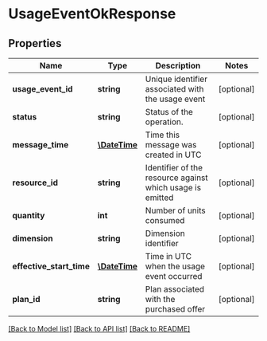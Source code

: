 # UsageEventOkResponse

## Properties
Name | Type | Description | Notes
------------ | ------------- | ------------- | -------------
**usage_event_id** | **string** | Unique identifier associated with the usage event | [optional] 
**status** | **string** | Status of the operation. | [optional] 
**message_time** | [**\DateTime**](\DateTime.md) | Time this message was created in UTC | [optional] 
**resource_id** | **string** | Identifier of the resource against which usage is emitted | [optional] 
**quantity** | **int** | Number of units consumed | [optional] 
**dimension** | **string** | Dimension identifier | [optional] 
**effective_start_time** | [**\DateTime**](\DateTime.md) | Time in UTC when the usage event occurred | [optional] 
**plan_id** | **string** | Plan associated with the purchased offer | [optional] 

[[Back to Model list]](../../README.md#documentation-for-models) [[Back to API list]](../../README.md#documentation-for-api-endpoints) [[Back to README]](../../README.md)

